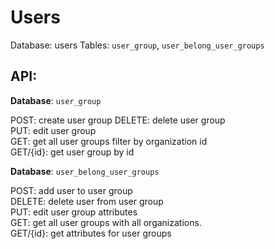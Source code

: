 # Users

Database: users
Tables: ```user_group```, ```user_belong_user_groups```

## API:

**Database**: ```user_group```  

POST: create user group 
DELETE: delete user group   
PUT: edit user group        
GET: get all user groups filter by organization id  
GET/{id}: get user group by id     

**Database**: ```user_belong_user_groups```     

POST: add user to user group    
DELETE: delete user from user group     
PUT: edit user group attributes     
GET: get all user groups with all organizations.    
GET/{id}: get attributes for user groups    